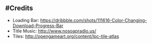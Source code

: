 #Credits
-----
- Loading Bar: https://dribbble.com/shots/111616-Color-Changing-Download-Progress-Bar
- Title Music: http://www.nosoapradio.us/
- Tiles: http://opengameart.org/content/lpc-tile-atlas